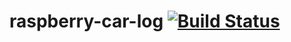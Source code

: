 # raspberry-car-log [![Build Status](https://travis-ci.org/alrosot/raspberry-car-log.svg?branch=master)](https://travis-ci.org/alrosot/raspberry-car-log)
